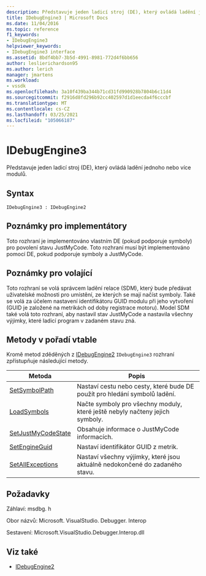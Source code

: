 ```yaml
---
description: Představuje jeden ladicí stroj (DE), který ovládá ladění jednoho nebo více modulů.
title: IDebugEngine3 | Microsoft Docs
ms.date: 11/04/2016
ms.topic: reference
f1_keywords:
- IDebugEngine3
helpviewer_keywords:
- IDebugEngine3 interface
ms.assetid: 8bdf4bb7-3b5d-4991-8981-772d4f6bb656
author: leslierichardson95
ms.author: lerich
manager: jmartens
ms.workload:
- vssdk
ms.openlocfilehash: 3a10f439ba344b71cd31fd990928b7804b6c11d4
ms.sourcegitcommit: f2916d8fd296b92cc402597d1d1eecda4f6cccbf
ms.translationtype: MT
ms.contentlocale: cs-CZ
ms.lasthandoff: 03/25/2021
ms.locfileid: "105066187"
---
```

# <a name="idebugengine3"></a>IDebugEngine3
Představuje jeden ladicí stroj (DE), který ovládá ladění jednoho nebo více modulů.

## <a name="syntax"></a>Syntax

```
IDebugEngine3 : IDebugEngine2
```

## <a name="notes-for-implementers"></a>Poznámky pro implementátory
 Toto rozhraní je implementováno vlastním DE (pokud podporuje symboly) pro povolení stavu JustMyCode. Toto rozhraní musí být implementováno pomocí DE, pokud podporuje symboly a JustMyCode.

## <a name="notes-for-callers"></a>Poznámky pro volající
 Toto rozhraní se volá správcem ladění relace (SDM), který bude předávat uživatelské možnosti pro umístění, ze kterých se mají načíst symboly. Také se volá za účelem nastavení identifikátoru GUID modulu při jeho vytvoření (GUID je založené na metrikách od doby registrace motoru). Model SDM také volá toto rozhraní, aby nastavil stav JustMyCode a nastavila všechny výjimky, které ladicí program v zadaném stavu zná.

## <a name="methods-in-vtable-order"></a>Metody v pořadí vtable
 Kromě metod zděděných z [IDebugEngine2](../../../extensibility/debugger/reference/idebugengine2.md) `IDebugEngine3` rozhraní zpřístupňuje následující metody.

|Metoda|Popis|
|------------|-----------------|
|[SetSymbolPath](../../../extensibility/debugger/reference/idebugengine3-setsymbolpath.md)|Nastaví cestu nebo cesty, které bude DE použít pro hledání symbolů ladění.|
|[LoadSymbols](../../../extensibility/debugger/reference/idebugengine3-loadsymbols.md)|Načte symboly pro všechny moduly, které ještě nebyly načteny jejich symboly.|
|[SetJustMyCodeState](../../../extensibility/debugger/reference/idebugengine3-setjustmycodestate.md)|Obsahuje informace o JustMyCode informacích.|
|[SetEngineGuid](../../../extensibility/debugger/reference/idebugengine3-setengineguid.md)|Nastaví identifikátor GUID z metrik.|
|[SetAllExceptions](../../../extensibility/debugger/reference/idebugengine3-setallexceptions.md)|Nastaví všechny výjimky, které jsou aktuálně nedokončené do zadaného stavu.|

## <a name="requirements"></a>Požadavky
 Záhlaví: msdbg. h

 Obor názvů: Microsoft. VisualStudio. Debugger. Interop

 Sestavení: Microsoft.VisualStudio.Debugger.Interop.dll

## <a name="see-also"></a>Viz také
- [IDebugEngine2](../../../extensibility/debugger/reference/idebugengine2.md)
